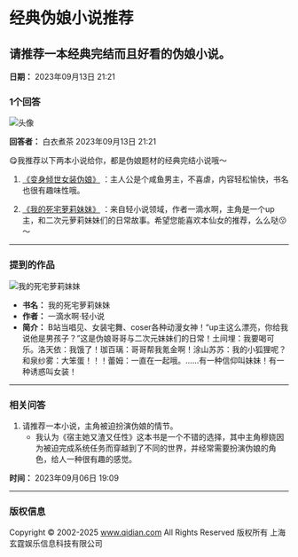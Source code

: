 # 经典伪娘小说推荐

## 请推荐一本经典完结而且好看的伪娘小说。

**日期：** 2023年09月13日 21:21

### 1个回答

![头像](https://facepic.qidian.com/qd_face/349573/286/100)

**回答者：** 白衣煮茶 2023年09月13日 21:21

😋我推荐以下两本小说给你，都是伪娘题材的经典完结小说哦～

1. [《变身倾世女装伪娘》](//www.qidian.com/so/变身倾世女装伪娘.html)  ：主人公是个咸鱼男主，不喜虐，内容轻松愉快，书名也很有趣味性哦。
   
2. [《我的死宅萝莉妹妹》](//www.qidian.com/book/1009918248/)  ：来自轻小说领域，作者一滴水啊，主角是一个up主，和二次元萝莉妹妹们的日常故事。希望您能喜欢本仙女的推荐，么么哒😗～

---

### 提到的作品

![我的死宅萝莉妹妹](//bookcover.yuewen.com/qdbimg/349573/1009918248/180)
- **书名：** 我的死宅萝莉妹妹
- **作者：** 一滴水啊·轻小说
- **简介：** B站当唱见、女装宅舞、coser各种动漫女神！“up主这么漂亮，你给我说他是男孩子？”这是伪娘哥哥与二次元妹妹们的日常！土间埋：我要喝可乐。洛天依：我饿了！珈百璃：哥哥帮我氪金啊！涂山苏苏：我的小狐狸呢？和泉纱雾：大笨蛋！！！蕾姆：一直在一起哦。......有一种信仰叫妹妹！有一种诱惑叫女装！

---

### 相关问答

1. 请推荐一本小说，主角被迫扮演伪娘的情节。
   - 我认为《宿主她又渣又任性》这本书是一个不错的选择，其中主角穆娆因为被迫完成系统任务而穿越到了不同的世界，并经常需要扮演伪娘的角色，给人一种很有趣的感觉。

**时间：** 2023年09月06日 19:09

---

### 版权信息
Copyright © 2002-2025 www.qidian.com All Rights Reserved 版权所有 上海玄霆娱乐信息科技有限公司